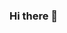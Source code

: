 ﻿### Hi there 👋

<!--
**propenster/propenster** is a ✨ _special_ ✨ repository because its `README.md` (this file) appears on your GitHub profile.

Faith Olusegun is a cool software developer who is on fire... I convert coffee into code... You can find me here - [Github](https://github.com/propenster).

I love people who are given to self-development and people that seek mentoring from other developers.

I am building a startup - [WagLister](https://github.com/propenster/WagLister) which I've been so busy to focus on nowadays but I'll finish it....

If I'm not fooling around with [Python](https://python.org) using [Django Framework](https://djangoproject.com) and Django REST Framework, I am probably writing Java, or what I do daily now, building minimalistic FinTech RESTful APIs with C# and ASP.NET Core. I am also obsessed with creating my database using scripts (rather than GUIs). I love Stored Procedures - Thanks to my boss who exposed me to them.

I love open source. I eat bugs for breakfast... 

- 🔭 I’m currently working on ...
- 🌱 I’m currently learning ...
- 👯 I’m looking to collaborate on ...
- 🤔 I’m looking for help with ...
- 💬 Ask me about ...
- 📫 How to reach me: ...
- 😄 Pronouns: ...
- ⚡ Fun fact: ...
-->
